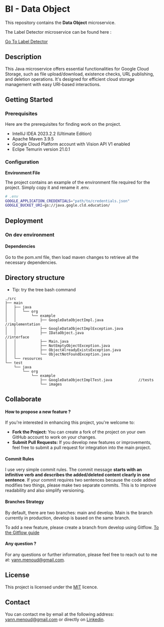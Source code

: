# BI - Data Object

This repository contains the **Data Object** microservice. 

The Label Detector microservice can be found here : 

[Go To Label Detector](https://github.com/menoudyann/BI_LabelDetector)

## Description

This Java microservice offers essential functionalities for Google Cloud Storage, such as file upload/download, existence checks, URL publishing, and deletion operations. It's designed for efficient cloud storage management with easy URI-based interactions.

## Getting Started

### Prerequisites

Here are the prerequisites for finding work on the project.

- IntelliJ IDEA 2023.2.2 (Ultimate Edition)
- Apache Maven 3.9.5 
- Google Cloud Platform account with Vision API V1 enabled 
- Eclipe Temurin version 21.0.1

### Configuration

**Environment File**

The project contains an example of the environment file required for the project. Simply copy it and rename it .env.

```bash
# .env
GOOGLE_APPLICATION_CREDENTIALS="path/to/credentials.json"
GOOGLE_BUCKET_URI=gs://java.gogle.cld.education/

```

## Deployment

### On dev environment

#### Dependencies 

Go to the pom.xml file, then load maven changes to retrieve all the necessary dependencies.

## Directory structure

- Tip: try the tree bash command

```
./src
├── main
│   ├── java
│   │   └── org
│   │       └── example
│   │           ├── GoogleDataObjectImpl.java                //implementation
│   │           ├── GoogleDataObjectImplException.java       
│   │           ├── IDataObject.java                         //interface
│   │           ├── Main.java
│   │           ├── NotEmptyObjectException.java        
│   │           ├── ObjectAlreadyExistsException.java
│   │           └── ObjectNotFoundException.java
│   └── resources
└── test
    └── java
        └── org
            └── example
                ├── GoogleDataObjectImplTest.java            //tests
                └── images
```



## Collaborate

#### How to propose a new feature ?

If you're interested in enhancing this project, you're welcome to:

- **Fork the Project:** You can create a fork of the project on your own GitHub account to work on your changes.
- **Submit Pull Requests:** If you develop new features or improvements, feel free to submit a pull request for integration into the main project.

#### Commit Rules

I use very simple commit rules. The commit message **starts with an infinitive verb and describes the added/deleted content clearly in one sentence**. If your commit requires two sentences because the code added modifies two things, please make two separate commits. This is to improve readability and also simplify versioning.

#### Branches Strategy

By default, there are two branches: main and develop. Main is the branch currently in production, develop is based on the same branch. 

To add a new feature, please create a branch from develop using Gitflow. [To the Gitflow guide](https://www.atlassian.com/git/tutorials/comparing-workflows/gitflow-workflow) 

#### Any question ?

For any questions or further information, please feel free to reach out to me at: yann.menoud@gmail.com.



## License

This project is licensed under the [MIT](https://en.wikipedia.org/wiki/MIT_License) licence.

## Contact

You can contact me by email at the following address: yann.menoud@gmail.com or directly on [Linkedin](https://www.linkedin.com/in/yann-menoud-433780225/).
